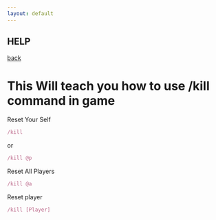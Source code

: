 ```yaml
---
layout: default
---
```


## HELP
[back](./)
# This Will teach you how to use /kill command in game

Reset Your Self
```ruby
/kill 
```
or
```ruby
/kill @p
```
Reset All Players
```ruby
/kill @a
```
Reset player
```ruby
/kill [Player]
```
